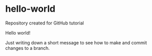# hello-world
Repository created for GitHub tutorial

Hello world!

Just writing down a short message to see how to make and commit changes to a branch.
